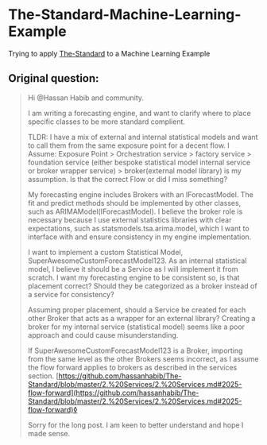 # The-Standard-Machine-Learning-Example
Trying to apply [The-Standard](https://github.com/hassanhabib/The-Standard/) to a Machine Learning Example

## Original question:
>Hi @Hassan Habib and community. 
> 
> I am writing a forecasting engine, and want to clarify where to place specific classes to be more standard complient.
> 
> TLDR: I have a mix of external and internal statistical models and want to call them from the same exposure point for a decent flow. I Assume: Exposure Point > Orchestration service > factory service > foundation service (either bespoke statistical model  internal service or broker wrapper service)  > broker(external model library) is my assumption. Is that the correct Flow or did I miss something?
> 
> My forecasting engine includes Brokers with an IForecastModel. The fit and predict methods should be implemented by other classes, such as ARIMAModel(IForecastModel). I believe the broker role is necessary because I use external statistics libraries with clear expectations, such as statsmodels.tsa.arima.model, which I want to interface with and ensure consistency in my engine implementation.
> 
> I want to implement a custom Statistical Model, SuperAwesomeCustomForecastModel123. As an internal statistical model, I believe it should be a Service as I will implement it from scratch. I want my forecasting engine to be consistent so, is that placement correct? Should they be categorized as a broker instead of a service for consistency?
> 
> Assuming proper placement, should a Service be created for each other Broker that acts as a wrapper for an external library? Creating a broker for my internal service (statistical model) seems like a poor approach and could cause misunderstanding.
> 
> If  SuperAwesomeCustomForecastModel123 is a Broker, importing  from the same level as the other Brokers seems incorrect, as I assume the flow forward applies to brokers as described in the services section. [https://github.com/hassanhabib/The-Standard/blob/master/2.%20Services/2.%20Services.md#2025-flow-forward](https://github.com/hassanhabib/The-Standard/blob/master/2.%20Services/2.%20Services.md#2025-flow-forward)◊
> 
> Sorry for the long post. I am keen to better understand and hope I made sense.


